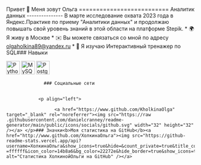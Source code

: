 Привет 👋 Меня зовут Ольга ========================== Аналитик данных --------------- В марте исследование охвата 2023 года в Яндекс.Практике по приему "Аналитики данных" и продолжаю повышать свой уровень знаний в этой области на платформе Stepik. * 🌍 Я живу в Москве * ✉️ Вы можете связаться со мной по адресу [olgaholkina89@yandex.ru](mailto:olgaholkina89@yandex.ru) * 🧠 Я изучаю Интерактивный тренажер по SQL### Навыки 
<p align="left">
 <a href="https://www.python.org/" target="_blank" rel="noreferrer"><img src="https://raw.githubusercontent.com/ danielcranney/readme-generator/main/public/icons/skills/python-colored.svg" width="36" height="36" alt="Python" /></a> <a href="https:
 // www.mysql.com/" target="_blank" rel="noreferrer"><img src="https://raw.githubusercontent.com/danielcranney/readme-generator/main/public/icons/skills/mysql-colored .svg" width="36" height="36" alt="MySQL" /></a>
 <a href="https://www.postgresql.org/" target="_blank" rel="noreferrer" ><img src="https://raw.
githubusercontent.com/danielcranney/readme-generator/main/public/icons/skills/postgresql-colored.svg" width="36" height="36" alt="PostgreSQL" /></a> </p>
                    
                  ### Социальные сети
                  
                   
                <p align="left"> 
                          
                      <a href="https://www.github.com/KholkinaOlga" target="_blank" rel="noreferrer"><img src="https://raw .githubusercontent.com/danielcranney/readme-generator/main/public/icons/socials/github.svg" width="32" height="32" /></a> </p>### Значки<b>Моя статистика на GitHub</b><a href="http://www.github.com/ХолкинаОльга"><img src="https://github-readme-stats.vercel.app/api?username=ХолкинаОльга&show_icons=true&hide=&count_private=true&title_color=14b8a6&text_color =ffffff&icon_color=14b8a6&bg_color=22272e&hide_border=true&show_icons=true" alt="Статистика ХолкинойОльги на GitHub" /></a>